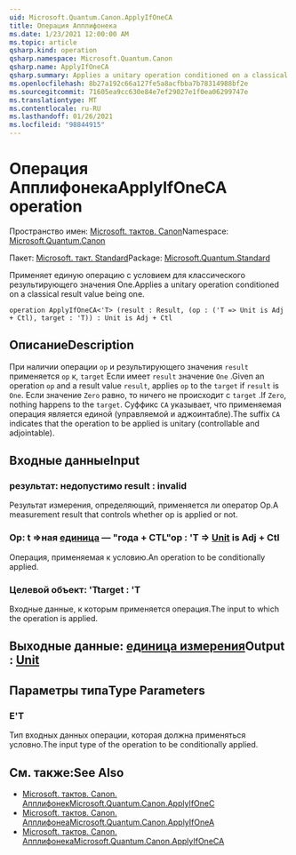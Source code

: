 ```yaml
---
uid: Microsoft.Quantum.Canon.ApplyIfOneCA
title: Операция Апплифонека
ms.date: 1/23/2021 12:00:00 AM
ms.topic: article
qsharp.kind: operation
qsharp.namespace: Microsoft.Quantum.Canon
qsharp.name: ApplyIfOneCA
qsharp.summary: Applies a unitary operation conditioned on a classical result value being one.
ms.openlocfilehash: 8b27a192c66a127fe5a8acfbba7b78314988bf2e
ms.sourcegitcommit: 71605ea9cc630e84e7ef29027e1f0ea06299747e
ms.translationtype: MT
ms.contentlocale: ru-RU
ms.lasthandoff: 01/26/2021
ms.locfileid: "98844915"
---
```

# <a name="applyifoneca-operation"></a><span data-ttu-id="a362f-102">Операция Апплифонека</span><span class="sxs-lookup"><span data-stu-id="a362f-102">ApplyIfOneCA operation</span></span>

<span data-ttu-id="a362f-103">Пространство имен: [Microsoft. тактов. Canon](xref:Microsoft.Quantum.Canon)</span><span class="sxs-lookup"><span data-stu-id="a362f-103">Namespace: [Microsoft.Quantum.Canon](xref:Microsoft.Quantum.Canon)</span></span>

<span data-ttu-id="a362f-104">Пакет: [Microsoft. такт. Standard](https://nuget.org/packages/Microsoft.Quantum.Standard)</span><span class="sxs-lookup"><span data-stu-id="a362f-104">Package: [Microsoft.Quantum.Standard](https://nuget.org/packages/Microsoft.Quantum.Standard)</span></span>


<span data-ttu-id="a362f-105">Применяет единую операцию с условием для классического результирующего значения One.</span><span class="sxs-lookup"><span data-stu-id="a362f-105">Applies a unitary operation conditioned on a classical result value being one.</span></span>

```qsharp
operation ApplyIfOneCA<'T> (result : Result, (op : ('T => Unit is Adj + Ctl), target : 'T)) : Unit is Adj + Ctl
```


## <a name="description"></a><span data-ttu-id="a362f-106">Описание</span><span class="sxs-lookup"><span data-stu-id="a362f-106">Description</span></span>

<span data-ttu-id="a362f-107">При наличии операции `op` и результирующего значения `result` применяется `op` к, `target` Если имеет `result` значение `One` .</span><span class="sxs-lookup"><span data-stu-id="a362f-107">Given an operation `op` and a result value `result`, applies `op` to the `target` if `result` is `One`.</span></span> <span data-ttu-id="a362f-108">Если значение `Zero` равно, то ничего не происходит с `target` .</span><span class="sxs-lookup"><span data-stu-id="a362f-108">If `Zero`, nothing happens to the `target`.</span></span>
<span data-ttu-id="a362f-109">Суффикс `CA` указывает, что применяемая операция является единой (управляемой и аджоинтабле).</span><span class="sxs-lookup"><span data-stu-id="a362f-109">The suffix `CA` indicates that the operation to be applied is unitary (controllable and adjointable).</span></span>

## <a name="input"></a><span data-ttu-id="a362f-110">Входные данные</span><span class="sxs-lookup"><span data-stu-id="a362f-110">Input</span></span>

### <a name="result--__invalidresult__"></a><span data-ttu-id="a362f-111">результат: __недопустимо <Result>__</span><span class="sxs-lookup"><span data-stu-id="a362f-111">result : __invalid<Result>__</span></span>

<span data-ttu-id="a362f-112">Результат измерения, определяющий, применяется ли оператор Op.</span><span class="sxs-lookup"><span data-stu-id="a362f-112">A measurement result that controls whether op is applied or not.</span></span>


### <a name="op--t--unit--is-adj--ctl"></a><span data-ttu-id="a362f-113">Op: t =>ная [единица](xref:microsoft.quantum.lang-ref.unit)  — "года + CTL"</span><span class="sxs-lookup"><span data-stu-id="a362f-113">op : 'T => [Unit](xref:microsoft.quantum.lang-ref.unit)  is Adj + Ctl</span></span>

<span data-ttu-id="a362f-114">Операция, применяемая к условию.</span><span class="sxs-lookup"><span data-stu-id="a362f-114">An operation to be conditionally applied.</span></span>


### <a name="target--t"></a><span data-ttu-id="a362f-115">Целевой объект: 'T</span><span class="sxs-lookup"><span data-stu-id="a362f-115">target : 'T</span></span>

<span data-ttu-id="a362f-116">Входные данные, к которым применяется операция.</span><span class="sxs-lookup"><span data-stu-id="a362f-116">The input to which the operation is applied.</span></span>



## <a name="output--unit"></a><span data-ttu-id="a362f-117">Выходные данные: [единица измерения](xref:microsoft.quantum.lang-ref.unit)</span><span class="sxs-lookup"><span data-stu-id="a362f-117">Output : [Unit](xref:microsoft.quantum.lang-ref.unit)</span></span>



## <a name="type-parameters"></a><span data-ttu-id="a362f-118">Параметры типа</span><span class="sxs-lookup"><span data-stu-id="a362f-118">Type Parameters</span></span>

### <a name="t"></a><span data-ttu-id="a362f-119">Е</span><span class="sxs-lookup"><span data-stu-id="a362f-119">'T</span></span>

<span data-ttu-id="a362f-120">Тип входных данных операции, которая должна применяться условно.</span><span class="sxs-lookup"><span data-stu-id="a362f-120">The input type of the operation to be conditionally applied.</span></span>

## <a name="see-also"></a><span data-ttu-id="a362f-121">См. также:</span><span class="sxs-lookup"><span data-stu-id="a362f-121">See Also</span></span>

- [<span data-ttu-id="a362f-122">Microsoft. тактов. Canon. Апплифонек</span><span class="sxs-lookup"><span data-stu-id="a362f-122">Microsoft.Quantum.Canon.ApplyIfOneC</span></span>](xref:Microsoft.Quantum.Canon.ApplyIfOneC)
- [<span data-ttu-id="a362f-123">Microsoft. тактов. Canon. Апплифонеа</span><span class="sxs-lookup"><span data-stu-id="a362f-123">Microsoft.Quantum.Canon.ApplyIfOneA</span></span>](xref:Microsoft.Quantum.Canon.ApplyIfOneA)
- [<span data-ttu-id="a362f-124">Microsoft. тактов. Canon. Апплифонека</span><span class="sxs-lookup"><span data-stu-id="a362f-124">Microsoft.Quantum.Canon.ApplyIfOneCA</span></span>](xref:Microsoft.Quantum.Canon.ApplyIfOneCA)